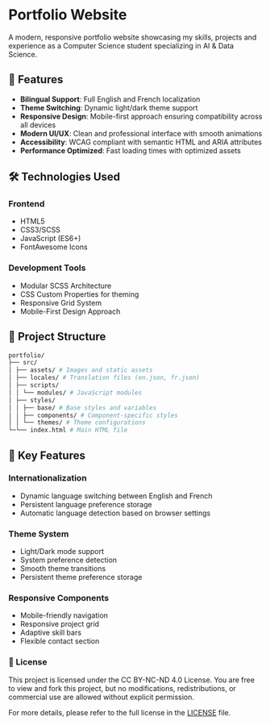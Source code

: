 # Portfolio Website

A modern, responsive portfolio website showcasing my skills, projects and experience as a Computer Science student specializing in AI & Data Science.

## 🌟 Features

- **Bilingual Support**: Full English and French localization
- **Theme Switching**: Dynamic light/dark theme support
- **Responsive Design**: Mobile-first approach ensuring compatibility across all devices
- **Modern UI/UX**: Clean and professional interface with smooth animations
- **Accessibility**: WCAG compliant with semantic HTML and ARIA attributes
- **Performance Optimized**: Fast loading times with optimized assets

## 🛠 Technologies Used

### Frontend
- HTML5
- CSS3/SCSS
- JavaScript (ES6+)
- FontAwesome Icons

### Development Tools
- Modular SCSS Architecture
- CSS Custom Properties for theming
- Responsive Grid System
- Mobile-First Design Approach

## 📂 Project Structure

```bash
portfolio/
├── src/
│ ├── assets/ # Images and static assets
│ ├── locales/ # Translation files (en.json, fr.json)
│ ├── scripts/
│ │ └── modules/ # JavaScript modules
│ ├── styles/
│ │ ├── base/ # Base styles and variables
│ │ ├── components/ # Component-specific styles
│ │ └── themes/ # Theme configurations
└─└── index.html # Main HTML file
```

## 🚀 Key Features

### Internationalization
- Dynamic language switching between English and French
- Persistent language preference storage
- Automatic language detection based on browser settings

### Theme System
- Light/Dark mode support
- System preference detection
- Smooth theme transitions
- Persistent theme preference storage

### Responsive Components
- Mobile-friendly navigation
- Responsive project grid
- Adaptive skill bars
- Flexible contact section

### 📜 License
This project is licensed under the CC BY-NC-ND 4.0 License.
You are free to view and fork this project, but no modifications, redistributions, or commercial use are allowed without explicit permission.

For more details, please refer to the full license in the [LICENSE](./LICENSE) file.
